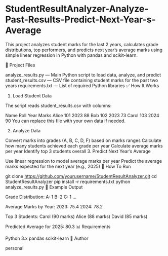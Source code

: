 # StudentResultAnalyzer-Analyze-Past-Results-Predict-Next-Year-s-Average
This project analyzes student marks for the last 2 years, calculates grade distributions, top performers, and predicts next year’s average marks using simple linear regression in Python with pandas and scikit-learn.

📁 Project Files

analyze_results.py — Main Python script to load data, analyze, and predict
student_results.csv — CSV file containing student marks for the past two years
requirements.txt — List of required Python libraries
✅ How It Works

1. Load Student Data

The script reads student_results.csv with columns:

Name	Roll	Year	Marks
Alice	101	2023	88
Bob	102	2023	73
Carol	103	2024	90
You can replace this file with your own data if needed.

2. Analyze Data

Convert marks into grades (A, B, C, D, F) based on marks ranges
Calculate how many students achieved each grade per year
Calculate average marks per year
Identify top 3 students overall
3. Predict Next Year’s Average

Use linear regression to model average marks per year
Predict the average marks expected for the next year (e.g., 2025)
🚀 How To Run

git clone https://github.com/yourusername/StudentResultAnalyzer.git
cd StudentResultAnalyzer
pip install -r requirements.txt
python analyze_results.py
🧪 Example Output

Grade Distribution:
A: 1
B: 2
C: 1
...

Average Marks by Year:
2023: 75.4
2024: 78.2

Top 3 Students:
Carol (90 marks)
Alice (88 marks)
David (85 marks)

Predicted Average for 2025: 80.3
📊 Requirements

Python 3.x
pandas
scikit-learn
📝 Author

personal 
